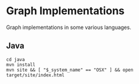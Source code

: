 # Graph Implementations

Graph implementations in some various languages.

## Java
```
cd java
mvn install
mvn site && [ "$_system_name" == "OSX" ] && open target/site/index.html
```
